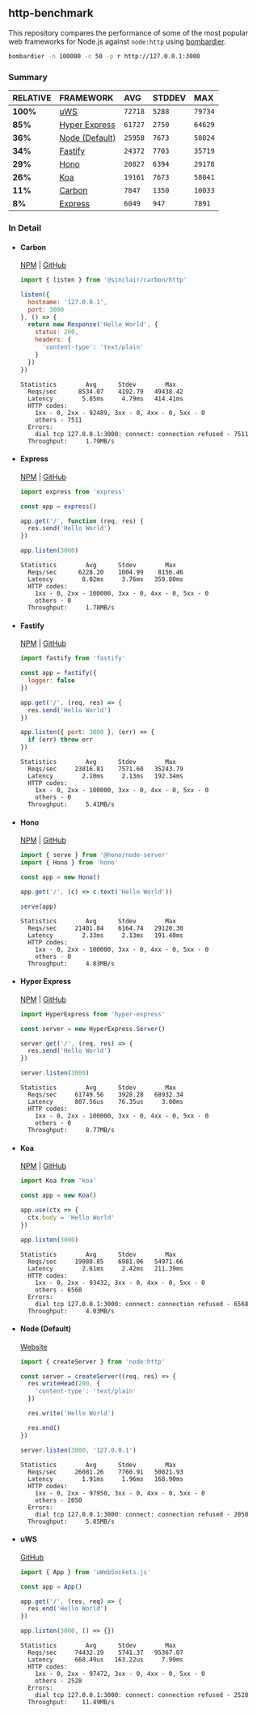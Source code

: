 ## http-benchmark

This repository compares the performance of some of the most popular web frameworks for Node.js against `node:http` using [bombardier](https://github.com/codesenberg/bombardier).

```bash
bombardier -n 100000 -c 50 -p r http://127.0.0.1:3000
```

### Summary

| RELATIVE | FRAMEWORK | AVG | STDDEV | MAX |
| :--- | :--- | :--- | :--- | :--- |
| **100%** | [uWS](#uws) | `72718` | `5288` | `79734` |
| **85%** | [Hyper Express](#hyper-express) | `61727` | `2750` | `64629` |
| **36%** | [Node (Default)](#node-default) | `25958` | `7673` | `58024` |
| **34%** | [Fastify](#fastify) | `24372` | `7703` | `35719` |
| **29%** | [Hono](#hono) | `20827` | `6394` | `29178` |
| **26%** | [Koa](#koa) | `19161` | `7673` | `58041` |
| **11%** | [Carbon](#carbon) | `7847` | `1350` | `10033` |
| **8%** | [Express](#express) | `6049` | `947` | `7891` |


### In Detail

- #### Carbon
  [NPM](https://npmjs.com/@sinclair/carbon) | [GitHub](https://github.com/sinclairzx81/carbon)
  ```js
  import { listen } from '@sinclair/carbon/http'

  listen({
    hostname: '127.0.0.1',
    port: 3000
  }, () => {
    return new Response('Hello World', {
      status: 200,
      headers: {
        'content-type': 'text/plain'
      }
    })
  })
  ```

  ```
  Statistics        Avg      Stdev        Max
    Reqs/sec      8534.07    4192.79   49438.42
    Latency        5.85ms     4.79ms   414.41ms
    HTTP codes:
      1xx - 0, 2xx - 92489, 3xx - 0, 4xx - 0, 5xx - 0
      others - 7511
    Errors:
      dial tcp 127.0.0.1:3000: connect: connection refused - 7511
    Throughput:     1.79MB/s
  ```

- #### Express
  [NPM](https://npmjs.com/express) | [GitHub](https://github.com/expressjs/express)
  ```js
  import express from 'express'

  const app = express()

  app.get('/', function (req, res) {
    res.send('Hello World')
  })

  app.listen(3000)
  ```

  ```
  Statistics        Avg      Stdev        Max
    Reqs/sec      6228.20    1004.99    8156.46
    Latency        8.02ms     3.76ms   359.80ms
    HTTP codes:
      1xx - 0, 2xx - 100000, 3xx - 0, 4xx - 0, 5xx - 0
      others - 0
    Throughput:     1.78MB/s
  ```

- #### Fastify
  [NPM](https://npmjs.com/fastify) | [GitHub](https://github.com/fastify/fastify)
  ```js
  import fastify from 'fastify'

  const app = fastify({
    logger: false
  })

  app.get('/', (req, res) => {
    res.send('Hello World')
  })

  app.listen({ port: 3000 }, (err) => {
    if (err) throw err
  })
  ```

  ```
  Statistics        Avg      Stdev        Max
    Reqs/sec     23816.81    7571.60   35243.79
    Latency        2.10ms     2.13ms   192.34ms
    HTTP codes:
      1xx - 0, 2xx - 100000, 3xx - 0, 4xx - 0, 5xx - 0
      others - 0
    Throughput:     5.41MB/s
  ```

- #### Hono
  [NPM](https://npmjs.com/hono) | [GitHub](https://github.com/honojs/hono)
  ```js
  import { serve } from '@hono/node-server'
  import { Hono } from 'hono'

  const app = new Hono()

  app.get('/', (c) => c.text('Hello World'))

  serve(app)
  ```

  ```
  Statistics        Avg      Stdev        Max
    Reqs/sec     21401.84    6164.74   29120.30
    Latency        2.33ms     2.13ms   191.40ms
    HTTP codes:
      1xx - 0, 2xx - 100000, 3xx - 0, 4xx - 0, 5xx - 0
      others - 0
    Throughput:     4.83MB/s
  ```

- #### Hyper Express
  [NPM](https://npmjs.com/hyper-express) | [GitHub](https://github.com/kartikk221/hyper-express)
  ```js
  import HyperExpress from 'hyper-express'

  const server = new HyperExpress.Server()

  server.get('/', (req, res) => {
    res.send('Hello World')
  })

  server.listen(3000)
  ```

  ```
  Statistics        Avg      Stdev        Max
    Reqs/sec     61749.56    3928.28   68932.34
    Latency      807.56us    76.35us     3.00ms
    HTTP codes:
      1xx - 0, 2xx - 100000, 3xx - 0, 4xx - 0, 5xx - 0
      others - 0
    Throughput:     8.77MB/s
  ```

- #### Koa
  [NPM](https://npmjs.com/koa) | [GitHub](https://github.com/koajs/koa)
  ```js
  import Koa from 'koa'

  const app = new Koa()

  app.use(ctx => {
    ctx.body = 'Hello World'
  })

  app.listen(3000)
  ```

  ```
  Statistics        Avg      Stdev        Max
    Reqs/sec     19088.85    6981.06   54971.66
    Latency        2.61ms     2.42ms   211.39ms
    HTTP codes:
      1xx - 0, 2xx - 93432, 3xx - 0, 4xx - 0, 5xx - 0
      others - 6568
    Errors:
      dial tcp 127.0.0.1:3000: connect: connection refused - 6568
    Throughput:     4.03MB/s
  ```

- #### Node (Default)
  [Website](https://nodejs.org/api/http.html)
  ```js
  import { createServer } from 'node:http'

  const server = createServer((req, res) => {
    res.writeHead(200, {
      'content-type': 'text/plain'
    })

    res.write('Hello World')

    res.end()
  })

  server.listen(3000, '127.0.0.1')
  ```

  ```
  Statistics        Avg      Stdev        Max
    Reqs/sec     26081.26    7760.91   50021.93
    Latency        1.91ms     1.96ms   168.90ms
    HTTP codes:
      1xx - 0, 2xx - 97950, 3xx - 0, 4xx - 0, 5xx - 0
      others - 2050
    Errors:
      dial tcp 127.0.0.1:3000: connect: connection refused - 2050
    Throughput:     5.85MB/s
  ```

- #### uWS
  [GitHub](https://github.com/uNetworking/uWebSockets.js)
  ```js
  import { App } from 'uWebSockets.js'

  const app = App()

  app.get('/', (res, req) => {
    res.end('Hello World')
  })

  app.listen(3000, () => {})
  ```

  ```
  Statistics        Avg      Stdev        Max
    Reqs/sec     74432.19    5741.37   95367.07
    Latency      668.49us   163.22us     7.99ms
    HTTP codes:
      1xx - 0, 2xx - 97472, 3xx - 0, 4xx - 0, 5xx - 0
      others - 2528
    Errors:
      dial tcp 127.0.0.1:3000: connect: connection refused - 2528
    Throughput:    11.49MB/s
  ```


